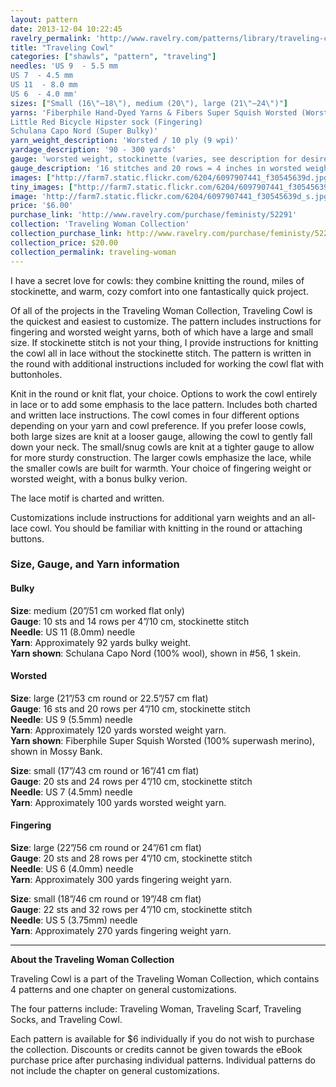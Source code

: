 ```yaml
---
layout: pattern
date: 2013-12-04 10:22:45
ravelry_permalink: 'http://www.ravelry.com/patterns/library/traveling-cowl'
title: "Traveling Cowl"
categories: ["shawls", "pattern", "traveling"]
needles: 'US 9  - 5.5 mm
US 7  - 4.5 mm
US 11  - 8.0 mm
US 6  - 4.0 mm'
sizes: ["Small (16\"–18\"), medium (20\"), large (21\"–24\")"]
yarns: 'Fiberphile Hand-Dyed Yarns & Fibers Super Squish Worsted (Worsted)
Little Red Bicycle Hipster sock (Fingering)
Schulana Capo Nord (Super Bulky)'
yarn_weight_description: 'Worsted / 10 ply (9 wpi)'
yardage_description: '90 - 300 yards'
gauge: 'worsted weight, stockinette (varies, see description for desired yarn weight)'
gauge_description: '16 stitches and 20 rows = 4 inches in worsted weight, stockinette (varies, see description for desired yarn weight)'
images: ["http://farm7.static.flickr.com/6204/6097907441_f30545639d.jpg", "http://farm7.static.flickr.com/6186/6098454500_3be0c6294d.jpg", "http://farm7.static.flickr.com/6082/6097907255_4893969a81.jpg", "http://farm6.static.flickr.com/5006/5245127419_53f0843f87.jpg", "http://farm6.static.flickr.com/5281/5245127337_e6e749278c.jpg", "http://farm6.static.flickr.com/5048/5245729560_47f7442005.jpg", "http://farm6.static.flickr.com/5130/5245127517_ab9cb42fbd.jpg"]
tiny_images: ["http://farm7.static.flickr.com/6204/6097907441_f30545639d_s.jpg", "http://farm7.static.flickr.com/6186/6098454500_3be0c6294d_s.jpg", "http://farm7.static.flickr.com/6082/6097907255_4893969a81_s.jpg", "http://farm6.static.flickr.com/5006/5245127419_53f0843f87_s.jpg", "http://farm6.static.flickr.com/5281/5245127337_e6e749278c_s.jpg", "http://farm6.static.flickr.com/5048/5245729560_47f7442005_s.jpg", "http://farm6.static.flickr.com/5130/5245127517_ab9cb42fbd_s.jpg"]
image: 'http://farm7.static.flickr.com/6204/6097907441_f30545639d_s.jpg'
price: '$6.00'
purchase_link: 'http://www.ravelry.com/purchase/feministy/52291'
collection: 'Traveling Woman Collection'
collection_purchase_link: http://www.ravelry.com/purchase/feministy/52290 
collection_price: $20.00 
collection_permalink: traveling-woman 
---
```

<p>I have a secret love for cowls: they combine knitting the round, miles of stockinette, and warm, cozy comfort into one fantastically quick project.</p>

<p>Of all of the projects in the Traveling Woman Collection, Traveling Cowl is the quickest and easiest to customize. The pattern includes instructions for fingering and worsted weight yarns, both of which have a large and small size. If stockinette stitch is not your thing, I provide instructions for knitting the cowl all in lace without the stockinette stitch. The pattern is written in the round with additional instructions included for working the cowl flat with buttonholes.</p>

<p>Knit in the round or knit flat, your choice. Options to work the cowl entirely in lace or to add some emphasis to the lace pattern. Includes both charted and written lace instructions. The cowl comes in four different options depending on your yarn and cowl preference. If you prefer loose cowls, both large sizes are knit at a looser gauge, allowing the cowl to gently fall down your neck. The small/snug cowls are knit at a tighter gauge to allow for more sturdy construction. The larger cowls emphasize the lace, while the smaller cowls are built for warmth. Your choice of fingering weight or worsted weight, with a bonus bulky verion.</p>

<p>The lace motif is charted and written.</p>

<p>Customizations include instructions for additional yarn weights and an all-lace cowl. You should be familiar with knitting in the round or attaching buttons.</p>

<h3 id='size_gauge_and_yarn_information'>Size, Gauge, and Yarn information</h3>

<h4 id='bulky'>Bulky</h4>

<p><strong>Size</strong>: medium (20&#8221;/51 cm worked flat only) <br /><strong>Gauge</strong>: 10 sts and 14 rows per 4&#8221;/10 cm, stockinette stitch <br /><strong>Needle</strong>: US 11 (8.0mm) needle <br /><strong>Yarn</strong>: Approximately 92 yards bulky weight. <br /><strong>Yarn shown</strong>: Schulana Capo Nord (100% wool), shown in #56, 1 skein.</p>

<h4 id='worsted'>Worsted</h4>

<p><strong>Size</strong>: large (21&#8221;/53 cm round or 22.5&#8221;/57 cm flat) <br /><strong>Gauge</strong>: 16 sts and 20 rows per 4&#8221;/10 cm, stockinette stitch <br /><strong>Needle</strong>: US 9 (5.5mm) needle <br /><strong>Yarn</strong>: Approximately 120 yards worsted weight yarn. <br /><strong>Yarn shown</strong>: Fiberphile Super Squish Worsted (100% superwash merino), shown in Mossy Bank.</p>

<p><strong>Size</strong>: small (17&#8221;/43 cm round or 16&#8221;/41 cm flat) <br /><strong>Gauge</strong>: 20 sts and 24 rows per 4&#8221;/10 cm, stockinette stitch <br /><strong>Needle</strong>: US 7 (4.5mm) needle <br /><strong>Yarn</strong>: Approximately 100 yards worsted weight yarn.</p>

<h4 id='fingering'>Fingering</h4>

<p><strong>Size</strong>: large (22&#8221;/56 cm round or 24&#8221;/61 cm flat) <br /><strong>Gauge</strong>: 20 sts and 28 rows per 4&#8221;/10 cm, stockinette stitch <br /><strong>Needle</strong>: US 6 (4.0mm) needle <br /><strong>Yarn</strong>: Approximately 300 yards fingering weight yarn.</p>

<p><strong>Size</strong>: small (18&#8221;/46 cm round or 19&#8221;/48 cm flat) <br /><strong>Gauge</strong>: 22 sts and 32 rows per 4&#8221;/10 cm, stockinette stitch <br /><strong>Needle</strong>: US 5 (3.75mm) needle <br /><strong>Yarn</strong>: Approximately 270 yards fingering weight yarn.</p>
<hr />
<p><strong>About the Traveling Woman Collection</strong></p>

<p>Traveling Cowl is a part of the Traveling Woman Collection, which contains 4 patterns and one chapter on general customizations.</p>

<p>The four patterns include: Traveling Woman, Traveling Scarf, Traveling Socks, and Traveling Cowl.</p>

<p>Each pattern is available for $6 individually if you do not wish to purchase the collection. Discounts or credits cannot be given towards the eBook purchase price after purchasing individual patterns. Individual patterns do not include the chapter on general customizations.</p>